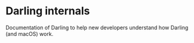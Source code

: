 # Darling internals

Documentation of Darling to help new developers understand how Darling (and macOS) work.
